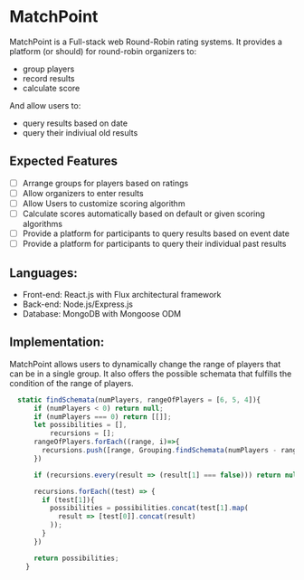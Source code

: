 # MatchPoint
MatchPoint is a Full-stack web Round-Robin rating systems. It provides a platform (or should) for round-robin organizers to:
* group players
* record results
* calculate score

And allow users to:
* query results based on date
* query their indiviual old results

## Expected Features
 - [ ] Arrange groups for players based on ratings
 - [ ] Allow organizers to enter results
 - [ ] Allow Users to customize scoring algorithm
 - [ ] Calculate scores automatically based on default or given scoring algorithms
 - [ ] Provide a platform for participants to query results based on event date
 - [ ] Provide a platform for participants to query their individual past results

## Languages:
 - Front-end: React.js with Flux architectural framework
 - Back-end: Node.js/Express.js
 - Database: MongoDB with Mongoose ODM


## Implementation:
MatchPoint allows users to dynamically change the range of players that can be in a single group. It also offers the possible schemata that fulfills the condition of the range of players.

```javascript
  static findSchemata(numPlayers, rangeOfPlayers = [6, 5, 4]){
      if (numPlayers < 0) return null;
      if (numPlayers === 0) return [[]];
      let possibilities = [],
          recursions = [];
      rangeOfPlayers.forEach((range, i)=>{
        recursions.push([range, Grouping.findSchemata(numPlayers - range, rangeOfPlayers.slice(i))]);
      })

      if (recursions.every(result => (result[1] === false))) return null;

      recursions.forEach((test) => {
        if (test[1]){
          possibilities = possibilities.concat(test[1].map( 
            result => [test[0]].concat(result)
          ));  
        }
      })

      return possibilities;
    }
```
